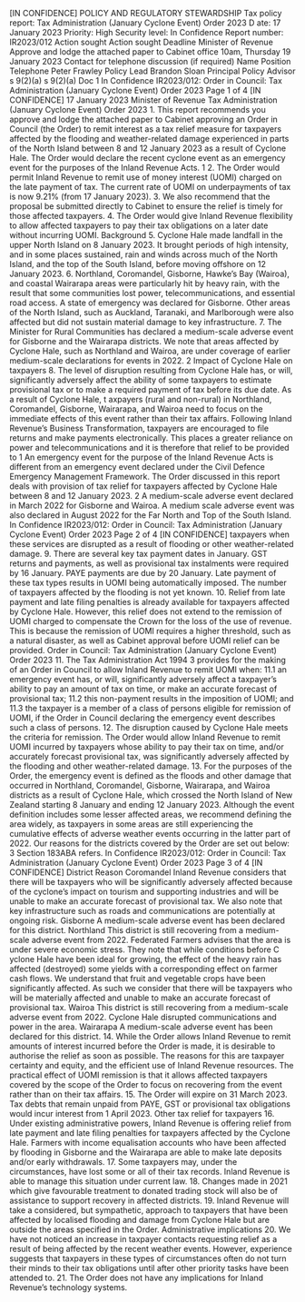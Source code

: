 \[IN CONFIDENCE\] POLICY AND REGULATORY STEWARDSHIP Tax policy report: Tax Administration (January Cyclone Event) Order 2023 D ate: 17 January 2023 Priority: High Security level: In Confidence Report number: IR2023/012 Action sought Action sought Deadline Minister of Revenue Approve and lodge the attached paper to Cabinet office 10am, Thursday 19 January 2023 Contact for telephone discussion (if required) Name Position Telephone Peter Frawley Policy Lead Brandon Sloan Principal Policy Advisor s 9(2)(a) s 9(2)(a) Doc 1 In Confidence IR2023/012: Order in Council: Tax Administration (January Cyclone Event) Order 2023 Page 1 of 4 \[IN CONFIDENCE\] 17 January 2023 Minister of Revenue Tax Administration (January Cyclone Event) Order 2023 1. This report recommends you approve and lodge the attached paper to Cabinet approving an Order in Council (the Order) to remit interest as a tax relief measure for taxpayers affected by the flooding and weather-related damage experienced in parts of the North Island between 8 and 12 January 2023 as a result of Cyclone Hale. The Order would declare the recent cyclone event as an emergency event for the purposes of the Inland Revenue Acts. 1 2. The Order would permit Inland Revenue to remit use of money interest (UOMI) charged on the late payment of tax. The current rate of UOMI on underpayments of tax is now 9.21% (from 17 January 2023). 3. We also recommend that the proposal be submitted directly to Cabinet to ensure the relief is timely for those affected taxpayers. 4. The Order would give Inland Revenue flexibility to allow affected taxpayers to pay their tax obligations on a later date without incurring UOMI. Background 5. Cyclone Hale made landfall in the upper North Island on 8 January 2023. It brought periods of high intensity, and in some places sustained, rain and winds across much of the North Island, and the top of the South Island, before moving offshore on 12 January 2023. 6. Northland, Coromandel, Gisborne, Hawke’s Bay (Wairoa), and coastal Wairarapa areas were particularly hit by heavy rain, with the result that some communities lost power, telecommunications, and essential road access. A state of emergency was declared for Gisborne. Other areas of the North Island, such as Auckland, Taranaki, and Marlborough were also affected but did not sustain material damage to key infrastructure. 7. The Minister for Rural Communities has declared a medium-scale adverse event for Gisborne and the Wairarapa districts. We note that areas affected by Cyclone Hale, such as Northland and Wairoa, are under coverage of earlier medium-scale declarations for events in 2022. 2 Impact of Cyclone Hale on taxpayers 8. The level of disruption resulting from Cyclone Hale has, or will, significantly adversely affect the ability of some taxpayers to estimate provisional tax or to make a required payment of tax before its due date. As a result of Cyclone Hale, t axpayers (rural and non-rural) in Northland, Coromandel, Gisborne, Wairarapa, and Wairoa need to focus on the immediate effects of this event rather than their tax affairs. Following Inland Revenue’s Business Transformation, taxpayers are encouraged to file returns and make payments electronically. This places a greater reliance on power and telecommunications and it is therefore that relief to be provided to 1 An emergency event for the purpose of the Inland Revenue Acts is different from an emergency event declared under the Civil Defence Emergency Management Framework. The Order discussed in this report deals with provision of tax relief for taxpayers affected by Cyclone Hale between 8 and 12 January 2023. 2 A medium-scale adverse event declared in March 2022 for Gisborne and Wairoa. A medium scale adverse event was also declared in August 2022 for the Far North and Top of the South Island. In Confidence IR2023/012: Order in Council: Tax Administration (January Cyclone Event) Order 2023 Page 2 of 4 \[IN CONFIDENCE\] taxpayers when these services are disrupted as a result of flooding or other weather-related damage. 9. There are several key tax payment dates in January. GST returns and payments, as well as provisional tax instalments were required by 16 January. PAYE payments are due by 20 January. Late payment of these tax types results in UOMI being automatically imposed. The number of taxpayers affected by the flooding is not yet known. 10. Relief from late payment and late filing penalties is already available for taxpayers affected by Cyclone Hale. However, this relief does not extend to the remission of UOMI charged to compensate the Crown for the loss of the use of revenue. This is because the remission of UOMI requires a higher threshold, such as a natural disaster, as well as Cabinet approval before UOMI relief can be provided. Order in Council: Tax Administration (January Cyclone Event) Order 2023 11. The Tax Administration Act 1994 3 provides for the making of an Order in Council to allow Inland Revenue to remit UOMI when: 11.1 an emergency event has, or will, significantly adversely affect a taxpayer’s ability to pay an amount of tax on time, or make an accurate forecast of provisional tax; 11.2 this non-payment results in the imposition of UOMI; and 11.3 the taxpayer is a member of a class of persons eligible for remission of UOMI, if the Order in Council declaring the emergency event describes such a class of persons. 12. The disruption caused by Cyclone Hale meets the criteria for remission. The Order would allow Inland Revenue to remit UOMI incurred by taxpayers whose ability to pay their tax on time, and/or accurately forecast provisional tax, was significantly adversely affected by the flooding and other weather-related damage. 13. For the purposes of the Order, the emergency event is defined as the floods and other damage that occurred in Northland, Coromandel, Gisborne, Wairarapa, and Wairoa districts as a result of Cyclone Hale, which crossed the North Island of New Zealand starting 8 January and ending 12 January 2023. Although the event definition includes some lesser affected areas, we recommend defining the area widely, as taxpayers in some areas are still experiencing the cumulative effects of adverse weather events occurring in the latter part of 2022. Our reasons for the districts covered by the Order are set out below: 3 Section 183ABA refers. In Confidence IR2023/012: Order in Council: Tax Administration (January Cyclone Event) Order 2023 Page 3 of 4 \[IN CONFIDENCE\] District Reason Coromandel Inland Revenue considers that there will be taxpayers who will be significantly adversely affected because of the cyclone’s impact on tourism and supporting industries and will be unable to make an accurate forecast of provisional tax. We also note that key infrastructure such as roads and communications are potentially at ongoing risk. Gisborne A medium-scale adverse event has been declared for this district. Northland This district is still recovering from a medium-scale adverse event from 2022. Federated Farmers advises that the area is under severe economic stress. They note that while conditions before C yclone Hale have been ideal for growing, the effect of the heavy rain has affected (destroyed) some yields with a corresponding effect on farmer cash flows. We understand that fruit and vegetable crops have been significantly affected. As such we consider that there will be taxpayers who will be materially affected and unable to make an accurate forecast of provisional tax. Wairoa This district is still recovering from a medium-scale adverse event from 2022. Cyclone Hale disrupted communications and power in the area. Wairarapa A medium-scale adverse event has been declared for this district. 14. While the Order allows Inland Revenue to remit amounts of interest incurred before the Order is made, it is desirable to authorise the relief as soon as possible. The reasons for this are taxpayer certainty and equity, and the efficient use of Inland Revenue resources. The practical effect of UOMI remission is that it allows affected taxpayers covered by the scope of the Order to focus on recovering from the event rather than on their tax affairs. 15. The Order will expire on 31 March 2023. Tax debts that remain unpaid from PAYE, GST or provisional tax obligations would incur interest from 1 April 2023. Other tax relief for taxpayers 16. Under existing administrative powers, Inland Revenue is offering relief from late payment and late filing penalties for taxpayers affected by the Cyclone Hale. Farmers with income equalisation accounts who have been affected by flooding in Gisborne and the Wairarapa are able to make late deposits and/or early withdrawals. 17. Some taxpayers may, under the circumstances, have lost some or all of their tax records. Inland Revenue is able to manage this situation under current law. 18. Changes made in 2021 which give favourable treatment to donated trading stock will also be of assistance to support recovery in affected districts. 19. Inland Revenue will take a considered, but sympathetic, approach to taxpayers that have been affected by localised flooding and damage from Cyclone Hale but are outside the areas specified in the Order. Administrative implications 20. We have not noticed an increase in taxpayer contacts requesting relief as a result of being affected by the recent weather events. However, experience suggests that taxpayers in these types of circumstances often do not turn their minds to their tax obligations until after other priority tasks have been attended to. 21. The Order does not have any implications for Inland Revenue’s technology systems.